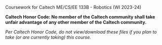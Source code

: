 Coursework for Caltech ME/CS/EE 133B - Robotics (WI 2023-24)

**Caltech Honor Code: No member of the Caltech community shall take unfair advantage of any other member of the Caltech community.**

_Per Caltech Honor Code, do not view/download these files if you plan to take (or are currently taking) this course._

